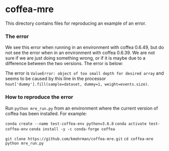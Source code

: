 # coffea-mre
This directory contains files for reproducing an example of an error.

### The error  

We see this error when running in an environment with coffea 0.6.49, but do not see the error when in an environment with coffea 0.6.39. We are not sure if we are just doing something wrong, or if it is maybe due to a difference between the two versions. The error is below:

The error is `ValueError: object of too small depth for desired array` and seems to be caused by this line in the processor `hout['dummy'].fill(sample=dataset, dummy=1, weight=events.size)`.

### How to reproduce the error

Run `python mre_run.py` from an environment where the current version of coffea has been installed. For example:

`conda create --name test-coffea-env python=3.6.8`
`conda activate test-coffea-env`
`conda install -y -c conda-forge coffea`

`git clone https://github.com/kmohrman/coffea-mre.git`
`cd coffea-mre`
`python mre_run.py`


